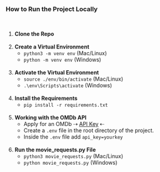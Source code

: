 ### How to Run the Project Locally
<br>
<ol>
  <li><strong>Clone the Repo</li></strong><br>
  <li><strong>Create a Virtual Environment</strong>
    <ul>
      <li><code>python3 -m venv env</code> (Mac/Linux)</li>
      <li><code>python -m venv env</code> (Windows)</li>
    </ul>
  </li><br>
  <li><strong>Activate the Virtual Environment</strong>
    <ul>
      <li><code>source ./env/bin/activate</code> (Mac/Linux)</li>
      <li><code>.\env\Scripts\activate</code> (Windows)</li>
    </ul>
  </li><br>
  <li><strong>Install the Requirements</strong>
    <ul>
      <li><code>pip install -r requirements.txt</code></li>
    </ul>
  </li><br>
  <li><strong>Working with the OMDb API</strong>
    <ul>
      <li>Apply for an OMDb &#8674; <a href="http://www.omdbapi.com/apikey.aspx" target="_blank">API Key</a> &#8672;</li>
      <li>Create a <code>.env</code> file in the root directory of the project.</li>
      <li>Inside the <code>.env</code> file add <code>api_key=yourkey</code></li>
    </ul>
  </li><br>
  <li><strong>Run the movie_requests.py File</strong>
    <ul>
      <li><code>python3 movie_requests.py</code> (Mac/Linux)</li>
      <li><code>python movie_requests.py</code> (Windows)</li>
    </ul>
  </li>
</ol>